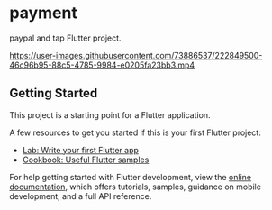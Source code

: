 # payment

paypal and tap  Flutter project.

https://user-images.githubusercontent.com/73886537/222849500-46c96b95-88c5-4785-9984-e0205fa23bb3.mp4
## Getting Started

This project is a starting point for a Flutter application.

A few resources to get you started if this is your first Flutter project:

- [Lab: Write your first Flutter app](https://docs.flutter.dev/get-started/codelab)
- [Cookbook: Useful Flutter samples](https://docs.flutter.dev/cookbook)

For help getting started with Flutter development, view the
[online documentation](https://docs.flutter.dev/), which offers tutorials,
samples, guidance on mobile development, and a full API reference.
